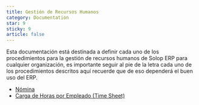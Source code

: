 ```yaml
---
title: Gestión de Recursos Humanos
category: Documentation
star: 9
sticky: 9
article: false
---
```


Esta documentación está destinada a definir cada uno de los procedimientos para la gestión de recursos humanos de Solop ERP para cualquier organización, es importante seguir al pie de la letra cada uno de los procedimientos descritos aquí recuerde que de eso dependerá el buen uso del ERP.

- [Nómina](payroll)
- [Carga de Horas por Empleado (Time Sheet)](timesheet)
